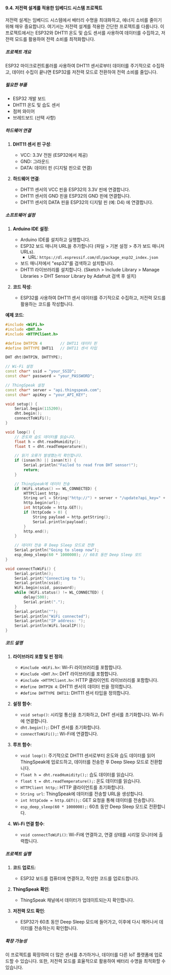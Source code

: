 #### 9.4. 저전력 설계를 적용한 임베디드 시스템 프로젝트

저전력 설계는 임베디드 시스템에서 배터리 수명을 최대화하고, 에너지 소비를 줄이기 위해 매우 중요합니다. 여기서는 저전력 설계를 적용한 간단한 프로젝트를 다룹니다. 이 프로젝트에서는 ESP32와 DHT11 온도 및 습도 센서를 사용하여 데이터를 수집하고, 저전력 모드를 활용하여 전력 소비를 최적화합니다.

##### 프로젝트 개요

ESP32 마이크로컨트롤러를 사용하여 DHT11 센서로부터 데이터를 주기적으로 수집하고, 데이터 수집이 끝나면 ESP32를 저전력 모드로 전환하여 전력 소비를 줄입니다.

##### 필요한 부품

- ESP32 개발 보드
- DHT11 온도 및 습도 센서
- 점퍼 와이어
- 브레드보드 (선택 사항)

##### 하드웨어 연결

1. **DHT11 센서 핀 구성**:
   - VCC: 3.3V 전원 (ESP32에서 제공)
   - GND: 그라운드
   - DATA: 데이터 핀 (디지털 핀으로 연결)

2. **하드웨어 연결**:
   - DHT11 센서의 VCC 핀을 ESP32의 3.3V 핀에 연결합니다.
   - DHT11 센서의 GND 핀을 ESP32의 GND 핀에 연결합니다.
   - DHT11 센서의 DATA 핀을 ESP32의 디지털 핀 (예: D4) 에 연결합니다.

##### 소프트웨어 설정

1. **Arduino IDE 설정**:
   - Arduino IDE를 설치하고 실행합니다.
   - ESP32 보드 매니저 URL을 추가합니다 (파일 > 기본 설정 > 추가 보드 매니저 URLs).
     - URL: `https://dl.espressif.com/dl/package_esp32_index.json`
   - 보드 매니저에서 "esp32"를 검색하고 설치합니다.
   - DHT11 라이브러리를 설치합니다. (Sketch > Include Library > Manage Libraries > DHT Sensor Library by Adafruit 검색 후 설치)

2. **코드 작성**:
   - ESP32를 사용하여 DHT11 센서 데이터를 주기적으로 수집하고, 저전력 모드를 활용하는 코드를 작성합니다.

**예제 코드**:
```cpp
#include <WiFi.h>
#include <DHT.h>
#include <HTTPClient.h>

#define DHTPIN 4        // DHT11 데이터 핀
#define DHTTYPE DHT11   // DHT11 센서 타입

DHT dht(DHTPIN, DHTTYPE);

// Wi-Fi 설정
const char* ssid = "your_SSID";
const char* password = "your_PASSWORD";

// ThingSpeak 설정
const char* server = "api.thingspeak.com";
const char* apiKey = "your_API_KEY";

void setup() {
    Serial.begin(115200);
    dht.begin();
    connectToWiFi();
}

void loop() {
    // 온도와 습도 데이터를 읽습니다.
    float h = dht.readHumidity();
    float t = dht.readTemperature();

    // 읽기 오류가 발생했는지 확인합니다.
    if (isnan(h) || isnan(t)) {
        Serial.println("Failed to read from DHT sensor!");
        return;
    }

    // ThingSpeak에 데이터 전송
    if (WiFi.status() == WL_CONNECTED) {
        HTTPClient http;
        String url = String("http://") + server + "/update?api_key=" + apiKey + "&field1=" + String(t) + "&field2=" + String(h);
        http.begin(url);
        int httpCode = http.GET();
        if (httpCode > 0) {
            String payload = http.getString();
            Serial.println(payload);
        }
        http.end();
    }

    // 데이터 전송 후 Deep Sleep 모드로 전환
    Serial.println("Going to sleep now");
    esp_deep_sleep(60 * 1000000); // 60초 동안 Deep Sleep 모드
}

void connectToWiFi() {
    Serial.println();
    Serial.print("Connecting to ");
    Serial.println(ssid);
    WiFi.begin(ssid, password);
    while (WiFi.status() != WL_CONNECTED) {
        delay(500);
        Serial.print(".");
    }
    Serial.println("");
    Serial.println("WiFi connected");
    Serial.println("IP address: ");
    Serial.println(WiFi.localIP());
}
```

##### 코드 설명

1. **라이브러리 포함 및 핀 정의**:
   - `#include <WiFi.h>`: Wi-Fi 라이브러리를 포함합니다.
   - `#include <DHT.h>`: DHT 라이브러리를 포함합니다.
   - `#include <HTTPClient.h>`: HTTP 클라이언트 라이브러리를 포함합니다.
   - `#define DHTPIN 4`: DHT11 센서의 데이터 핀을 정의합니다.
   - `#define DHTTYPE DHT11`: DHT11 센서 타입을 정의합니다.

2. **설정 함수**:
   - `void setup()`: 시리얼 통신을 초기화하고, DHT 센서를 초기화합니다. Wi-Fi에 연결합니다.
   - `dht.begin();`: DHT 센서를 초기화합니다.
   - `connectToWiFi();`: Wi-Fi에 연결합니다.

3. **루프 함수**:
   - `void loop()`: 주기적으로 DHT11 센서로부터 온도와 습도 데이터를 읽어 ThingSpeak에 업로드하고, 데이터를 전송한 후 Deep Sleep 모드로 전환합니다.
   - `float h = dht.readHumidity();`: 습도 데이터를 읽습니다.
   - `float t = dht.readTemperature();`: 온도 데이터를 읽습니다.
   - `HTTPClient http;`: HTTP 클라이언트를 초기화합니다.
   - `String url`: ThingSpeak에 데이터를 전송할 URL을 생성합니다.
   - `int httpCode = http.GET();`: GET 요청을 통해 데이터를 전송합니다.
   - `esp_deep_sleep(60 * 1000000);`: 60초 동안 Deep Sleep 모드로 전환합니다.

4. **Wi-Fi 연결 함수**:
   - `void connectToWiFi()`: Wi-Fi에 연결하고, 연결 상태를 시리얼 모니터에 출력합니다.

##### 프로젝트 실행

1. **코드 업로드**:
   - ESP32 보드를 컴퓨터에 연결하고, 작성한 코드를 업로드합니다.

2. **ThingSpeak 확인**:
   - ThingSpeak 채널에서 데이터가 업데이트되는지 확인합니다.

3. **저전력 모드 확인**:
   - ESP32가 60초 동안 Deep Sleep 모드에 들어가고, 이후에 다시 깨어나서 데이터를 전송하는지 확인합니다.

##### 확장 가능성

이 프로젝트를 확장하여 더 많은 센서를 추가하거나, 데이터를 다른 IoT 플랫폼에 업로드할 수 있습니다. 또한, 저전력 모드를 효율적으로 활용하여 배터리 수명을 최적화할 수 있습니다.

